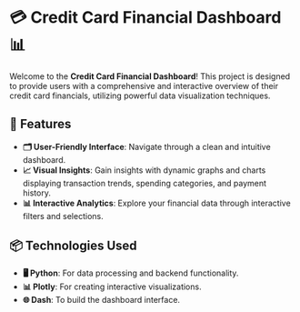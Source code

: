 # 💳 Credit Card Financial Dashboard 📊  

Welcome to the **Credit Card Financial Dashboard**! This project is designed to provide users with a comprehensive and interactive overview of their credit card financials, utilizing powerful data visualization techniques.  

## 🚀 Features  

- **🗂️ User-Friendly Interface**: Navigate through a clean and intuitive dashboard.  
- **📈 Visual Insights**: Gain insights with dynamic graphs and charts displaying transaction trends, spending categories, and payment history.  
- **📊 Interactive Analytics**: Explore your financial data through interactive filters and selections.  

## 📦 Technologies Used  

- **🖥️ Python**: For data processing and backend functionality.  
- **📊 Plotly**: For creating interactive visualizations.  
- **🌐 Dash**: To build the dashboard interface.  

